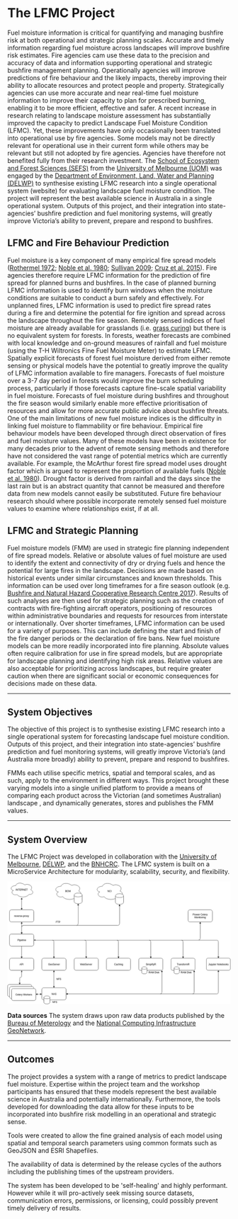 # The LFMC Project

Fuel moisture information is critical for quantifying and managing bushfire risk at both operational and strategic planning scales.  Accurate and timely information regarding fuel moisture across landscapes will improve bushfire risk estimates. Fire agencies cam use these data to the precision and accuracy of data and information supporting operational and strategic bushfire management planning. Operationally agencies will improve predictions of fire behaviour and the likely impacts, thereby improving their ability to allocate resources and protect people and property.  Strategically agencies can use more accurate and near real-time fuel moisture information to improve their capacity to plan for prescribed burning, enabling it to be more efficient, effective and safer.
A recent increase in research relating to landscape moisture assessment has substantially improved the capacity to predict Landscape Fuel Moisture Condition (LFMC). Yet, these improvements have only occasionally been translated into operational use by fire agencies. Some models may not be directly relevant for operational use in their current form while others may be relevant but still not adopted by fire agencies.  Agencies have therefore not benefited fully from their research investment. 
The [School of Ecosystem and Forest Sciences (SEFS)](https://ecosystemforest.unimelb.edu.au/) from the [University of Melbourne (UOM)](http://www.unimelb.edu.au) was engaged by the [Department of Environment, Land, Water and Planning (DELWP)](http://delwp.vic.gov.au) to synthesise existing LFMC research into a single operational system (website) for evaluating landscape fuel moisture condition. The project will represent the best available science in Australia in a single operational system. Outputs of this project, and their integration into state-agencies’ bushfire prediction and fuel monitoring systems, will greatly improve Victoria’s ability to prevent, prepare and respond to bushfires.

## LFMC and Fire Behaviour Prediction

Fuel moisture is a key component of many empirical fire spread models ([Rothermel 1972](); [Noble et al. 1980](); [Sullivan 2009](); [Cruz et al. 2015]()).  Fire agencies therefore require LFMC information for the prediction of fire spread for planned burns and bushfires. In the case of planned burning LFMC information is used to identify burn windows when the moisture conditions are suitable to conduct a burn safely and effectively.  For unplanned fires, LFMC information is used to predict fire spread rates during a fire and determine the potential for fire ignition and spread across the landscape throughout the fire season. 
Remotely sensed indices of fuel moisture are already available for grasslands (i.e. [grass curing]()) but there is no equivalent system for forests. In forests, weather forecasts are combined with local knowledge and on-ground measures of rainfall and fuel moisture (using the T-H Wiltronics Fine Fuel Moisture Meter) to estimate LFMC. Spatially explicit forecasts of forest fuel moisture derived from either remote sensing or physical models have the potential to greatly improve the quality of LFMC information available to fire managers. Forecasts of fuel moisture over a 3-7 day period in forests would improve the burn scheduling process, particularly if those forecasts capture fine-scale spatial variability in fuel moisture.  Forecasts of fuel moisture during bushfires and throughout the fire season would similarly enable more effective prioritisation of resources and allow for more accurate public advice about bushfire threats. 
One of the main limitations of new fuel moisture indices is the difficulty in linking fuel moisture to flammability or fire behaviour.  Empirical fire behaviour models have been developed through direct observation of fires and fuel moisture values.  Many of these models have been in existence for many decades prior to the advent of remote sensing methods and therefore have not considered the vast range of potential metrics which are currently available.  For example, the McArthur forest fire spread model uses drought factor which is argued to represent the proportion of available fuels ([Noble et al. 1980]()).  Drought factor is derived from rainfall and the days since the last rain but is an abstract quantity that cannot be measured and therefore data from new models cannot easily be substituted.  Future fire behaviour research should where possible incorporate remotely sensed fuel moisture values to examine where relationships exist, if at all.

## LFMC and Strategic Planning

Fuel moisture models (FMM) are used in strategic fire planning independent of fire spread models.  Relative or absolute values of fuel moisture are used to identify the extent and connectivity of dry or drying fuels and hence the potential for large fires in the landscape.  Decisions are made based on historical events under similar circumstances and known thresholds.  This information can be used over long timeframes for a fire season outlook (e.g. [Bushfire and Natural Hazard Cooperative Research Centre 2017]()).  Results of such analyses are then used for strategic planning such as the creation of contracts with fire-fighting aircraft operators, positioning of resources within administrative boundaries and requests for resources from interstate or internationally.  Over shorter timeframes, LFMC information can be used for a variety of purposes.  This can include defining the start and finish of the fire danger periods or the declaration of fire bans. 
New fuel moisture models can be more readily incorporated into fire planning.  Absolute values often require calibration for use in fire spread models, but are appropriate for landscape planning and identifying high risk areas.  Relative values are also acceptable for prioritizing across landscapes, but require greater caution when there are significant social or economic consequences for decisions made on these data.  

---

## System Objectives
The objective of this project is to synthesise existing LFMC research into a single operational system for forecasting landscape fuel moisture condition. Outputs of this project, and their integration into state-agencies’ bushfire prediction and fuel monitoring systems, will greatly improve Victoria’s (and Australia more broadly) ability to prevent, prepare and respond to bushfires. 

FMMs each utilise specific metrics, spatial and temporal scales, and as such, apply to the environment in different ways. This project brought these varying models into a single unified platform to provide a means of comparing each product across the Victorian (and sometimes Australian) landscape , and dynamically generates, stores and publishes the FMM values.

---

## System Overview

The LFMC Project was developed in collaboration with the [University of Melbourne](http://www.unimelb.edu.au), [DELWP](http://delwp.vic.gov.au), and the [BNHCRC](https://www.bnhcrc.com.au/).
The LFMC system is built on a MicroService Architecture for modularity, scalability, security, and flexibility.

![Containers](images/MicroServices.png)

**Data sources**
The system draws upon raw data products published by the [Bureau of Meterology](https://www.bom.gov.au) and the [National Computing Infrastructure GeoNetwork](https://geonetwork.nci.org.au/).

---

## Outcomes

The project provides a system with a range of metrics to predict landscape fuel moisture. Expertise within the project team and the workshop participants has ensured that these models represent the best available science in Australia and potentially internationally.  Furthermore, the tools developed for downloading the data allow for these inputs to be incorporated into bushfire risk modelling in an operational and strategic sense.

Tools were created to allow the fine grained analysis of each model using spatial and temporal search parameters using common formats such as GeoJSON and ESRI Shapefiles.

The availability of data is determined by the release cycles of the authors including the publishing times of the upstream providers.

The system has been developed to be 'self-healing' and highly performant. However while it will pro-actively seek missing source datasets, communication errors, permissions, or licensing, could possibly prevent timely delivery of results.